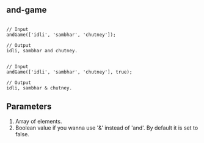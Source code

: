 ## and-game

```JS

// Input
andGame(['idli', 'sambhar', 'chutney']);

// Output
idli, sambhar and chutney.


// Input 
andGame(['idli', 'sambhar', 'chutney'], true);

// Output
idli, sambhar & chutney.

```

## Parameters
1. Array of elements.
2. Boolean value if you wanna use '&' instead of 'and'. By default it is set to false.

